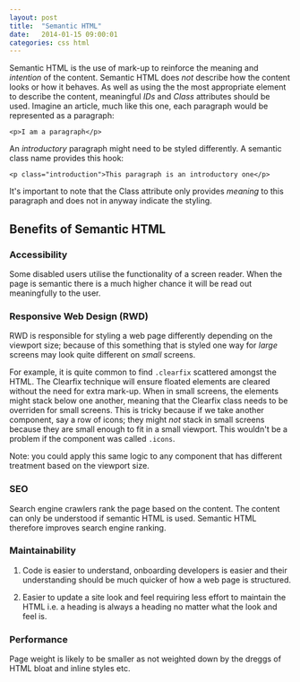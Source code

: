 ```yaml
---
layout: post
title:  "Semantic HTML"
date:   2014-01-15 09:00:01
categories: css html
---
```


<!--

- explain the benefits
  - browsers without CSS
- conclusion 1) HTML is the foundation, ruining the foundation has fatal effects

-->

Semantic HTML is the use of mark-up to reinforce the meaning and *intention* of the content. Semantic HTML does *not* describe how the content looks or how it behaves. As well as using the the most appropriate element to describe the content, meaningful *IDs* and *Class* attributes should be used. Imagine an article, much like this one, each paragraph would be represented as a paragraph:

	<p>I am a paragraph</p>

An *introductory* paragraph might need to be styled differently. A semantic class name provides this hook:

	<p class="introduction">This paragraph is an introductory one</p>

It's important to note that the Class attribute only provides *meaning* to this paragraph and does not in anyway indicate the styling.

## Benefits of Semantic HTML

### Accessibility

Some disabled users utilise the functionality of a screen reader. When the page is semantic there is a much higher chance it will be read out meaningfully to the user.

### Responsive Web Design (RWD)

RWD is responsible for styling a web page differently depending on the viewport size; because of this something that is styled one way for *large* screens may look quite different on *small* screens.

For example, it is quite common to find `.clearfix` scattered amongst the HTML. The Clearfix technique will ensure floated elements are cleared without the need for extra mark-up. When in small screens, the elements might stack below one another, meaning that the Clearfix class needs to be overriden for small screens. This is tricky because if we take another component, say a row of icons; they might *not* stack in small screens because they are small enough to fit in a small viewport. This wouldn't be a problem if the component was called `.icons`.

Note: you could apply this same logic to any component that has different treatment based on the viewport size.

### SEO

Search engine crawlers rank the page based on the content. The content can only be understood if semantic HTML is used. Semantic HTML therefore improves search engine ranking.

### Maintainability

1. Code is easier to understand, onboarding developers is easier and their understanding should be much quicker of how a web page is structured.

2. Easier to update a site look and feel requiring less effort to maintain the HTML i.e. a heading is always a heading no matter what the look and feel is.

### Performance

Page weight is likely to be smaller as not weighted down by the dreggs of HTML bloat and inline styles etc.




